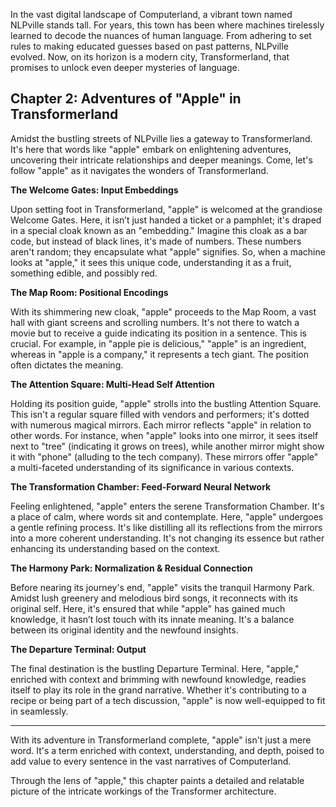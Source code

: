 In the vast digital landscape of Computerland, a vibrant town named NLPville stands tall. For years, this town has been where machines tirelessly learned to decode the nuances of human language. From adhering to set rules to making educated guesses based on past patterns, NLPville evolved. Now, on its horizon is a modern city, Transformerland, that promises to unlock even deeper mysteries of language.


## **Chapter 2: Adventures of "Apple" in Transformerland**

Amidst the bustling streets of NLPville lies a gateway to Transformerland. It's here that words like "apple" embark on enlightening adventures, uncovering their intricate relationships and deeper meanings. Come, let's follow "apple" as it navigates the wonders of Transformerland.

**The Welcome Gates: Input Embeddings**

Upon setting foot in Transformerland, "apple" is welcomed at the grandiose Welcome Gates. Here, it isn’t just handed a ticket or a pamphlet; it's draped in a special cloak known as an "embedding." Imagine this cloak as a bar code, but instead of black lines, it's made of numbers. These numbers aren't random; they encapsulate what "apple" signifies. So, when a machine looks at "apple," it sees this unique code, understanding it as a fruit, something edible, and possibly red.

**The Map Room: Positional Encodings**

With its shimmering new cloak, "apple" proceeds to the Map Room, a vast hall with giant screens and scrolling numbers. It's not there to watch a movie but to receive a guide indicating its position in a sentence. This is crucial. For example, in "apple pie is delicious," "apple" is an ingredient, whereas in "apple is a company," it represents a tech giant. The position often dictates the meaning.

**The Attention Square: Multi-Head Self Attention**

Holding its position guide, "apple" strolls into the bustling Attention Square. This isn't a regular square filled with vendors and performers; it's dotted with numerous magical mirrors. Each mirror reflects "apple" in relation to other words. For instance, when "apple" looks into one mirror, it sees itself next to "tree" (indicating it grows on trees), while another mirror might show it with "phone" (alluding to the tech company). These mirrors offer "apple" a multi-faceted understanding of its significance in various contexts.

**The Transformation Chamber: Feed-Forward Neural Network**

Feeling enlightened, "apple" enters the serene Transformation Chamber. It's a place of calm, where words sit and contemplate. Here, "apple" undergoes a gentle refining process. It's like distilling all its reflections from the mirrors into a more coherent understanding. It's not changing its essence but rather enhancing its understanding based on the context.

**The Harmony Park: Normalization & Residual Connection**

Before nearing its journey's end, "apple" visits the tranquil Harmony Park. Amidst lush greenery and melodious bird songs, it reconnects with its original self. Here, it's ensured that while "apple" has gained much knowledge, it hasn’t lost touch with its innate meaning. It's a balance between its original identity and the newfound insights.

**The Departure Terminal: Output**

The final destination is the bustling Departure Terminal. Here, "apple," enriched with context and brimming with newfound knowledge, readies itself to play its role in the grand narrative. Whether it's contributing to a recipe or being part of a tech discussion, "apple" is now well-equipped to fit in seamlessly.

---

With its adventure in Transformerland complete, "apple" isn't just a mere word. It's a term enriched with context, understanding, and depth, poised to add value to every sentence in the vast narratives of Computerland.

Through the lens of "apple," this chapter paints a detailed and relatable picture of the intricate workings of the Transformer architecture.